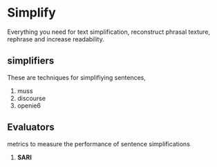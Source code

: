 # Simplify

Everything you need for text simplification, reconstruct phrasal texture, rephrase and increase readability.




## simplifiers 

These are techniques for simplifiying sentences, 

1. muss
2. discourse
3. openie6


## Evaluators

metrics to measure the performance of sentence simplifications
1. **SARI**
